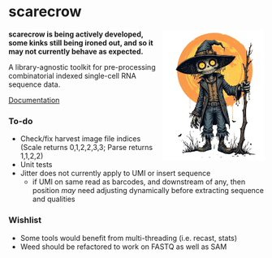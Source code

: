 # scarecrow

<img style="float:right;width:200px;" src="./img/scarecrow.png" alt="scarecrow"/>

**scarecrow is being actively developed, some kinks still being ironed out, and so it may not currently behave as expected.**

A library-agnostic toolkit for pre-processing combinatorial indexed single-cell RNA sequence data.

[Documentation](docs/root.md)

### To-do
* Check/fix harvest image file indices (Scale returns 0,1,2,2,3,3; Parse returns 1,1,2,2)
* Unit tests
* Jitter does not currently apply to UMI or insert sequence
  - if UMI on same read as barcodes, and downstream of any, then position *may* need adjusting dynamically before extracting sequence and qualities

### Wishlist
* Some tools would benefit from multi-threading (i.e. recast, stats)
* Weed should be refactored to work on FASTQ as well as SAM
